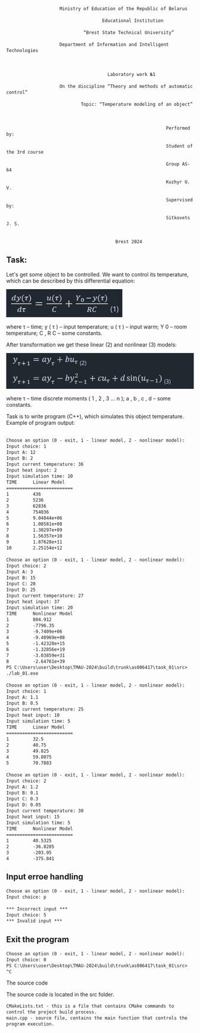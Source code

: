                         Ministry of Education of the Republic of Belarus

                                        Educational Institution

                                 “Brest State Technical University”

                        Department of Information and Intelligent Technologies



                                          Laboratory work №1

                        On the discipline “Theory and methods of automatic control”

                                Topic: “Temperature modeling of an object”



                                                                Performed by:

                                                                Student of the 3rd course

                                                                Group AS-64

                                                                Kuzhyr U. V.

                                                                Supervised by:

                                                                Sitkovets J. S.


                                             Brest 2024




## Task:

Let's get some object to be controlled. We want to control its temperature, which can be described by this differential equation:

![alt text](image.png)

where τ – time; y ( τ ) – input temperature; u ( τ ) – input warm; Y 0 – room temperature; C , R C – some constants.

After transformation we get these linear (2) and nonlinear (3) models:

![alt text](image-1.png)

where τ – time discrete moments ( 1 , 2 , 3 … n ); a , b , c , d – some constants.

Task is to write program (С++), which simulates this object temperature.
Example of program output:

```

Choose an option (0 - exit, 1 - linear model, 2 - nonlinear model): Input choice: 1
Input A: 12
Input B: 2
Input current temperature: 36
Input heat input: 2
Input simulation time: 10
TIME      Linear Model
=========================
1         436
2         5236
3         62836
4         754036
5         9.04844e+06
6         1.08581e+08
7         1.30297e+09
8         1.56357e+10
9         1.87628e+11
10        2.25154e+12

Choose an option (0 - exit, 1 - linear model, 2 - nonlinear model): Input choice: 2
Input A: 3
Input B: 15
Input C: 20
Input D: 25
Input current temperature: 27
Input heat input: 37
Input simulation time: 20
TIME      Nonlinear Model
1         804.912
2         -7796.35
3         -9.7409e+06
4         -9.40969e+08
5         -1.42328e+15
6         -1.32856e+19
7         -3.03859e+31
8         -2.64761e+39
PS C:\Users\user\Desktop\TMAU-2024\build\trunk\as006417\task_01\src> ./lab_01.exe

Choose an option (0 - exit, 1 - linear model, 2 - nonlinear model): Input choice: 1
Input A: 1.1
Input B: 0.5
Input current temperature: 25
Input heat input: 10
Input simulation time: 5
TIME      Linear Model
=========================
1         32.5
2         40.75
3         49.825
4         59.8075
5         70.7883

Choose an option (0 - exit, 1 - linear model, 2 - nonlinear model): Input choice: 2
Input A: 1.2
Input B: 0.1
Input C: 0.3
Input D: 0.05
Input current temperature: 30
Input heat input: 15
Input simulation time: 5
TIME      Nonlinear Model
=========================
1         40.5325
2         -36.8285
3         -203.95
4         -375.841
```

## Input erroe handling

```
Choose an option (0 - exit, 1 - linear model, 2 - nonlinear model): Input choice: p

*** Incorrect input ***
Input choice: 5
*** Invalid input ***
```

## Exit the program
```
Choose an option (0 - exit, 1 - linear model, 2 - nonlinear model): Input choice: 0
PS C:\Users\user\Desktop\TMAU-2024\build\trunk\as006417\task_01\src> ^C
```

The source code

The source code is located in the src folder.

    CMakeLists.txt - this is a file that contains CMake commands to control the project build process.
    main.cpp - source file, contains the main function that controls the program execution.
